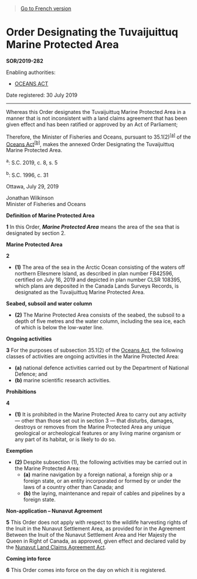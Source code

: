 > [Go to French version](/fr/Règlements/Décrets,%20ordonnances%20et%20règlements%20statutaires/2019/282.md)

# Order Designating the Tuvaijuittuq Marine Protected Area

**SOR/2019-282**

Enabling authorities: 
- [OCEANS ACT](/en/Acts/Statutes%20of%20Canada/1996/c.%2031.md)

Date registered: 30 July 2019

----------

Whereas this Order designates the Tuvaijuittuq Marine Protected Area in a manner that is not inconsistent with a land claims agreement that has been given effect and has been ratified or approved by an Act of Parliament;

Therefore, the Minister of Fisheries and Oceans, pursuant to 35.1(2)<sup><a href='#fn_81000-2-3826_hq_25338'>[a]</a></sup> of the [Oceans Act](/en/Acts/Statutes%20of%20Canada/1996/c.%2031.md)<sup><a href='#fn_81000-2-3826_hq_25340'>[b]</a></sup>, makes the annexed Order Designating the Tuvaijuittuq Marine Protected Area.

<a name='fn_81000-2-3826_hq_25338'><sup>a</sup></a>: S.C. 2019, c. 8, s. 5<br />

<a name='fn_81000-2-3826_hq_25340'><sup>b</sup></a>: S.C. 1996, c. 31<br />

Ottawa, July 29, 2019
<p>Jonathan Wilkinson<br />Minister of Fisheries and Oceans<br /></p>




**Definition of Marine Protected Area**

**1** In this Order, ***Marine Protected Area*** means the area of the sea that is designated by section 2.




**Marine Protected Area**

**2** 

- **(1)** The area of the sea in the Arctic Ocean consisting of the waters off northern Ellesmere Island, as described in plan number FB42596, certified on July 16, 2019 and depicted in plan number CLSR 108395, which plans are deposited in the Canada Lands Surveys Records, is designated as the Tuvaijuittuq Marine Protected Area.

**Seabed, subsoil and water column**

- **(2)** The Marine Protected Area consists of the seabed, the subsoil to a depth of five metres and the water column, including the sea ice, each of which is below the low-water line.




**Ongoing activities**

**3** For the purposes of subsection 35.1(2) of the [Oceans Act](/en/Acts/Statutes%20of%20Canada/1996/c.%2031.md), the following classes of activities are ongoing activities in the Marine Protected Area:
- **(a)** national defence activities carried out by the Department of National Defence; and
- **(b)** marine scientific research activities.




**Prohibitions**

**4** 

- **(1)** It is prohibited in the Marine Protected Area to carry out any activity — other than those set out in section 3 — that disturbs, damages, destroys or removes from the Marine Protected Area any unique geological or archeological features or any living marine organism or any part of its habitat, or is likely to do so.

**Exemption**

- **(2)** Despite subsection (1), the following activities may be carried out in the Marine Protected Area:
	- **(a)** marine navigation by a foreign national, a foreign ship or a foreign state, or an entity incorporated or formed by or under the laws of a country other than Canada; and
	- **(b)** the laying, maintenance and repair of cables and pipelines by a foreign state.




**Non-application – Nunavut Agreement**

**5** This Order does not apply with respect to the wildlife harvesting rights of the Inuit in the Nunavut Settlement Area, as provided for in the Agreement Between the Inuit of the Nunavut Settlement Area and Her Majesty the Queen in Right of Canada, as approved, given effect and declared valid by the [Nunavut Land Claims Agreement Act](/en/Acts/Statutes%20of%20Canada/1993/c.%2029.md).




**Coming into force**

**6** This Order comes into force on the day on which it is registered.


